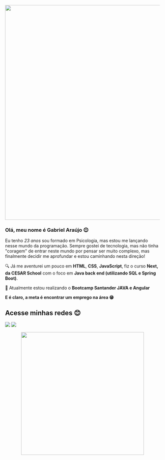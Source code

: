 <div align="center">
<img src="https://github.com/GAraujo21/GAraujo21/assets/126497264/fff7339c-ed4c-408a-8437-75e0c1e5fff0" width="700px"> 
</div>

### Olá, meu nome é Gabriel Araújo 😊


Eu tenho *23 anos* sou formado em Psicologia, mas estou me lançando nesse mundo da programação. Sempre gostei de tecnologia, mas não tinha "coragem" de entrar neste mundo por pensar ser muito complexo, mas finalmente decidir me aprofundar e estou caminhando nesta direção!


🔍 Já me aventurei um pouco em **HTML**, **CSS**, **JavaScript**, fiz o curso **Next, da CESAR School** com o foco em **Java back end (utilizando SQL e Spring Boot)**. 

📖 Atualmente estou realizando o **Bootcamp Santander JAVA e Angular**

**E é claro, a meta é encontrar um emprego na área 😁**

## Acesse minhas redes 😊

<a href="https://www.linkedin.com/in/gabriel-ara%C3%BAjo-73943b268/" target="_blank"><img src="https://img.shields.io/badge/-LinkedIn-%230077B5?style=for-the-badge&logo=linkedin&logoColor=white" target="_blank"></a> 
<a href="http://wa.me/5581998336715" target="_blank"><img src="https://img.shields.io/badge/WhatsApp-25D366?style=for-the-badge&logo=whatsapp&logoColor=white" target="_blank"></a> 

<div align="center">
<img src="https://github.com/GAraujo21/GAraujo21/assets/126497264/bb4a0e15-a17e-47a7-b031-cfcb708d22b8" width="400px"> 
</div>


